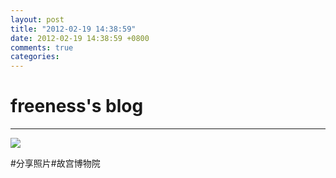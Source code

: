 ```yaml
---
layout: post
title: "2012-02-19 14:38:59"
date: 2012-02-19 14:38:59 +0800
comments: true
categories: 
---
```


# freeness's blog

----------

![](http://okqmqrbgo.bkt.clouddn.com/201202191438591.jpg)

>
\#分享照片\#故宫博物院